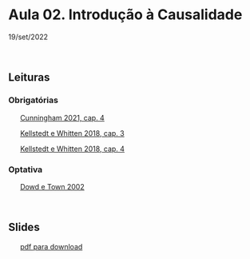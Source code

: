 # Aula 02. Introdução à Causalidade

19/set/2022 

<br>


## Leituras


### Obrigatórias

&nbsp;&nbsp;&nbsp;&nbsp;&nbsp; [Cunningham 2021, cap. 4](/02-causalidade/leituras/cunningham-2021-cap4.pdf) 
 
&nbsp;&nbsp;&nbsp;&nbsp;&nbsp; [Kellstedt e Whitten 2018, cap. 3](/02-causalidade/leituras/kellstedt-whitten-2018-cap3.pdf)

&nbsp;&nbsp;&nbsp;&nbsp;&nbsp; [Kellstedt e Whitten 2018, cap. 4](/02-causalidade/leituras/kellstedt-whitten-2018-cap4.pdf)


### Optativa

&nbsp;&nbsp;&nbsp;&nbsp;&nbsp; [Dowd e Town 2002](/02-causalidade/leituras/dowd-town-2002.pdf)
 
<br> 

## Slides

&nbsp;&nbsp;&nbsp;&nbsp;&nbsp; [pdf para download](02-causalidade/slides/MQ_2022_Aula_02.pdf)





